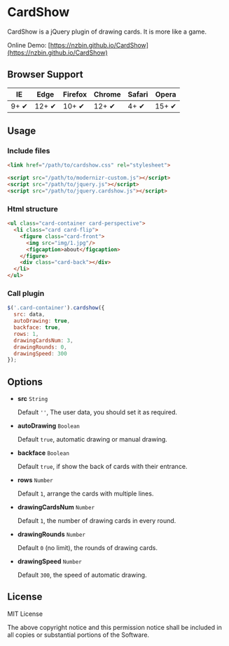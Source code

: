 # CardShow

CardShow is a jQuery plugin of drawing cards. It is more like a game.

Online Demo: [https://nzbin.github.io/CardShow](https://nzbin.github.io/CardShow)

## Browser Support

IE | Edge | Firefox | Chrome | Safari | Opera
--- | --- | --- | --- | --- | ---
9+ ✔ | 12+ ✔ | 10+ ✔ | 12+ ✔ | 4+ ✔ | 15+ ✔

## Usage

### Include files

```html
<link href="/path/to/cardshow.css" rel="stylesheet">

<script src="/path/to/modernizr-custom.js"></script>
<script src="/path/to/jquery.js"></script>
<script src="/path/to/jquery.cardshow.js"></script>
```

### Html structure

```html
<ul class="card-container card-perspective">
  <li class="card card-flip">
    <figure class="card-front">
      <img src="img/1.jpg"/>
      <figcaption>about</figcaption>
    </figure>
    <div class="card-back"></div>
  </li>
</ul>
```

### Call plugin

```js
$('.card-container').cardshow({
  src: data,
  autoDrawing: true,
  backface: true,
  rows: 1,
  drawingCardsNum: 3,
  drawingRounds: 0,
  drawingSpeed: 300
});
```

## Options

- **src** `String`

  Default `''`, The user data, you should set it as required.

- **autoDrawing** `Boolean`

  Default `true`, automatic drawing or manual drawing.

- **backface** `Boolean`

  Default `true`, if show the back of cards with their entrance.

- **rows** `Number`

  Default `1`, arrange the cards with multiple lines.

- **drawingCardsNum** `Number`

  Default `1`, the number of drawing cards in every round.

- **drawingRounds** `Number`

  Default `0` (no limit), the rounds of drawing cards.

- **drawingSpeed** `Number`

  Default `300`, the speed of automatic drawing.

## License

MIT License

The above copyright notice and this permission notice shall be included in all
copies or substantial portions of the Software.
